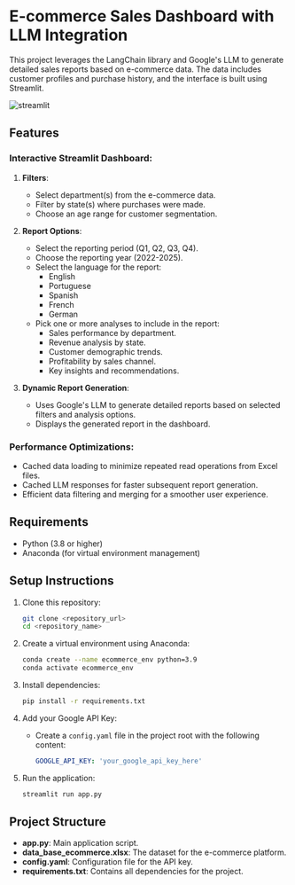 
# E-commerce Sales Dashboard with LLM Integration

This project leverages the LangChain library and Google's LLM to generate detailed sales reports based on e-commerce data. The data includes customer profiles and purchase history, and the interface is built using Streamlit.

![streamlit](https://github.com/user-attachments/assets/e5b669df-ac49-4090-b2fd-8398206cd10a)

## Features

### Interactive Streamlit Dashboard:
1. **Filters**:
   - Select department(s) from the e-commerce data.
   - Filter by state(s) where purchases were made.
   - Choose an age range for customer segmentation.
   
2. **Report Options**:
   - Select the reporting period (Q1, Q2, Q3, Q4).
   - Choose the reporting year (2022-2025).
   - Select the language for the report:
     - English
     - Portuguese
     - Spanish
     - French
     - German
   - Pick one or more analyses to include in the report:
     - Sales performance by department.
     - Revenue analysis by state.
     - Customer demographic trends.
     - Profitability by sales channel.
     - Key insights and recommendations.

3. **Dynamic Report Generation**:
   - Uses Google's LLM to generate detailed reports based on selected filters and analysis options.
   - Displays the generated report in the dashboard.

### Performance Optimizations:
- Cached data loading to minimize repeated read operations from Excel files.
- Cached LLM responses for faster subsequent report generation.
- Efficient data filtering and merging for a smoother user experience.

## Requirements
- Python (3.8 or higher)
- Anaconda (for virtual environment management)

## Setup Instructions
1. Clone this repository:
   ```bash
   git clone <repository_url>
   cd <repository_name>
   ```

2. Create a virtual environment using Anaconda:
   ```bash
   conda create --name ecommerce_env python=3.9
   conda activate ecommerce_env
   ```

3. Install dependencies:
   ```bash
   pip install -r requirements.txt
   ```

4. Add your Google API Key:
   - Create a `config.yaml` file in the project root with the following content:
     ```yaml
     GOOGLE_API_KEY: 'your_google_api_key_here'
     ```

5. Run the application:
   ```bash
   streamlit run app.py
   ```

## Project Structure
- **app.py**: Main application script.
- **data_base_ecommerce.xlsx**: The dataset for the e-commerce platform.
- **config.yaml**: Configuration file for the API key.
- **requirements.txt**: Contains all dependencies for the project.
